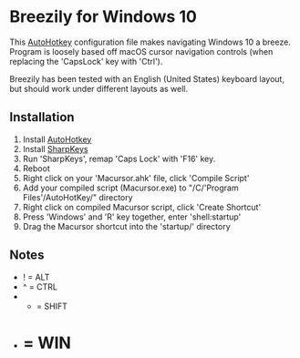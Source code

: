 Breezily for Windows 10
==============================================

This [AutoHotkey](https://www.autohotkey.com/) configuration file makes navigating Windows 10 a breeze. Program is loosely based off macOS cursor navigation controls (when replacing the 'CapsLock' key with 'Ctrl').

Breezily has been tested with an English (United States) keyboard layout, but should work under different layouts as well.


Installation
------------

1) Install [AutoHotkey](https://www.autohotkey.com/)
2) Install [SharpKeys](https://github.com/randyrants/sharpkeys)
3) Run 'SharpKeys', remap 'Caps Lock' with 'F16' key.
4) Reboot
5) Right click on your 'Macursor.ahk' file, click 'Compile Script'
6) Add your compiled script (Macursor.exe) to "/C/'Program Files'/AutoHotKey/" directory
7) Right click on compiled Macursor script, click 'Create Shortcut'
8) Press 'Windows' and 'R' key together, enter 'shell:startup'
9) Drag the Macursor shortcut into the 'startup/' directory

Notes
------------
- ! = ALT
- ^ = CTRL
- + = SHIFT
- # = WIN
